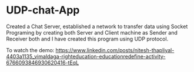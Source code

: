# UDP-chat-App
Created a Chat Server, established a network to transfer data using Socket Programing by creating both Server and Client machine as Sender and Receiver both and I have created this program using UDP protocol.

To watch the demo: https://www.linkedin.com/posts/nitesh-thapliyal-4403a1135_vimaldaga-righteducation-educationredefine-activity-6766093846930620416-tEqL
